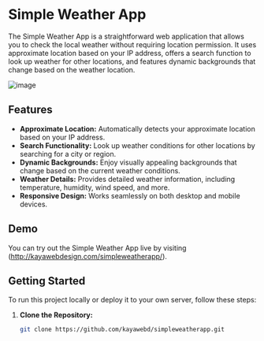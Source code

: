 # Simple Weather App

The Simple Weather App is a straightforward web application that allows you to check the local weather without requiring location permission. It uses approximate location based on your IP address, offers a search function to look up weather for other locations, and features dynamic backgrounds that change based on the weather location.

![image](https://github.com/kayawebd/simpleweatherapp/assets/109594228/9422440e-e839-4bc0-9f3a-ef01bac86b6f)


## Features

- **Approximate Location:** Automatically detects your approximate location based on your IP address.
- **Search Functionality:** Look up weather conditions for other locations by searching for a city or region.
- **Dynamic Backgrounds:** Enjoy visually appealing backgrounds that change based on the current weather conditions.
- **Weather Details:** Provides detailed weather information, including temperature, humidity, wind speed, and more.
- **Responsive Design:** Works seamlessly on both desktop and mobile devices.

## Demo

You can try out the Simple Weather App live by visiting (http://kayawebdesign.com/simpleweatherapp/).

## Getting Started

To run this project locally or deploy it to your own server, follow these steps:

1. **Clone the Repository:**

   ```bash
   git clone https://github.com/kayawebd/simpleweatherapp.git
